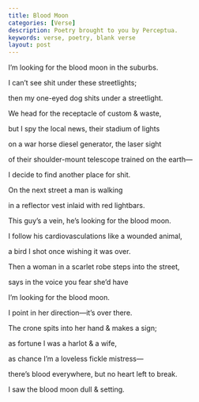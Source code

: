 ```yaml
---
title: Blood Moon
categories: [Verse]
description: Poetry brought to you by Perceptua.
keywords: verse, poetry, blank verse
layout: post
---
```


<p class="hanging">I’m looking for the blood moon in the suburbs.</p>
<p class="hanging">I can’t see shit under these streetlights;</p>
<p class="hanging">then my one-eyed dog shits under a streetlight.</p>
<p class="hanging">We head for the receptacle of custom & waste,</p>
<p class="hanging">but I spy the local news, their stadium of lights</p>
<p class="hanging">on a war horse diesel generator, the laser sight</p>
<p class="hanging">of their shoulder-mount telescope trained on the earth—</p>
<p class="hanging">I decide to find another place for shit.</p>
<p class="hanging">On the next street a man is walking</p>
<p class="hanging">in a reflector vest inlaid with red lightbars.</p>
<p class="hanging">This guy’s a vein, he’s looking for the blood moon.</p>
<p class="hanging">I follow his cardiovasculations like a wounded animal,</p>
<p class="hanging">a bird I shot once wishing it was over.</p>
<p class="hanging">Then a woman in a scarlet robe steps into the street,</p>
<p class="hanging">says in the voice you fear she’d have</p>
<p class="hanging">I’m looking for the blood moon.</p>
<p class="hanging">I point in her direction—it’s over there.</p>
<p class="hanging">The crone spits into her hand & makes a sign;</p>
<p class="hanging">as fortune I was a harlot & a wife,</p>
<p class="hanging">as chance I’m a loveless fickle mistress—</p>
<p class="hanging">there’s blood everywhere, but no heart left to break.</p>
<p class="hanging">I saw the blood moon dull & setting.</p>

